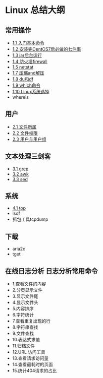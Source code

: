 # Linux 总结大纲

## 常用操作

- [1.1 入门基本命令](1.1_入门基本命令.md)
- [1.2 安装完CentOS7后必做的七件事](1.2_安装完CentOS7后必做的七件事.md)
- [1.3 jar后台运行](1.3_jar后台运行.md)
- [1.4 防火墙firewall](1.4_防火墙firewall.md)
- [1.5 netstat](1.5_netstat.md)
- [1.7 压缩and解压](1.7_压缩and解压.md)
- [1.8 du和df](1.8_du和df.md)
- [1.9 which命令](1.9_which命令.md)
- [1.10 Linux系统选择](1.10_linux系统选择.md)
- whereis

## 用户

- [2.1 文件所属](2.1_文件所属.md)
- [2.2 文件权限](2.2_文件权限.md)
- [2.3 用户与用户组](2.3_用户与用户组.md)

## 文本处理三剑客

- [3.1 grep](3.1_grep.md)
- [3.2 awk](3.2_awk.md)
- [3.3 sed](3.3_sed.md)

## 系统

- [4.1 top](4.1_top.md)
- lsof
- 抓包工具tcpdump

## 下载

- aria2c
- tget


## 在线日志分析 日志分析常用命令

- 1.查看文件的内容
- 2.分页显示文件
- 3.显示文件尾
- 4.显示文件头
- 5.内容排序
- 6.字符统计
- 7.查看重复出现的行
- 8.字符串查找
- 9.文件查找
- 10.表达式求值
- 11.归档文件
- 12.URL 访问工具
- 13.查看请求访问量
- 14.查看最耗时的页面
- 15.统计404请求的占比